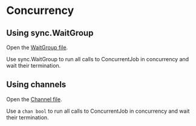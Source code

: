 # Concurrency

## Using sync.WaitGroup

Open the [WaitGroup file](./waitgroup/main.go).

Use sync.WaitGroup to run all calls to ConcurrentJob in concurrency and wait their termination.

## Using channels

Open the [Channel file](./channel/main.go).

Use a `chan bool` to run all calls to ConcurrentJob in concurrency and wait their termination.